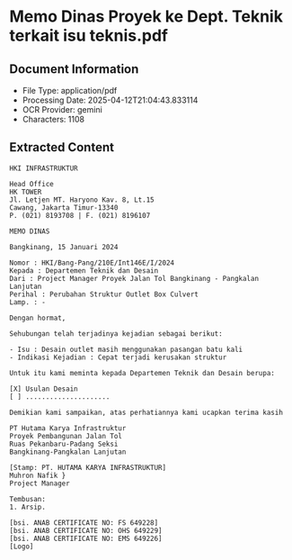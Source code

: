 # Memo Dinas Proyek ke Dept. Teknik terkait isu teknis.pdf

## Document Information
- File Type: application/pdf
- Processing Date: 2025-04-12T21:04:43.833114
- OCR Provider: gemini
- Characters: 1108

## Extracted Content

```text
HKI INFRASTRUKTUR

Head Office
HK TOWER
Jl. Letjen MT. Haryono Kav. 8, Lt.15
Cawang, Jakarta Timur-13340
P. (021) 8193708 | F. (021) 8196107

MEMO DINAS

Bangkinang, 15 Januari 2024

Nomor : HKI/Bang-Pang/210E/Int146E/I/2024
Kepada : Departemen Teknik dan Desain
Dari : Project Manager Proyek Jalan Tol Bangkinang - Pangkalan Lanjutan
Perihal : Perubahan Struktur Outlet Box Culvert
Lamp. : -

Dengan hormat,

Sehubungan telah terjadinya kejadian sebagai berikut:

- Isu : Desain outlet masih menggunakan pasangan batu kali
- Indikasi Kejadian : Cepat terjadi kerusakan struktur

Untuk itu kami meminta kepada Departemen Teknik dan Desain berupa:

[X] Usulan Desain
[ ] .....................

Demikian kami sampaikan, atas perhatiannya kami ucapkan terima kasih

PT Hutama Karya Infrastruktur
Proyek Pembangunan Jalan Tol
Ruas Pekanbaru-Padang Seksi
Bangkinang-Pangkalan Lanjutan

[Stamp: PT. HUTAMA KARYA INFRASTRUKTUR]
Muhron Nafik }
Project Manager

Tembusan:
1. Arsip.

[bsi. ANAB CERTIFICATE NO: FS 649228]
[bsi. ANAB CERTIFICATE NO: OHS 649229]
[bsi. ANAB CERTIFICATE NO: EMS 649226]
[Logo]
```
